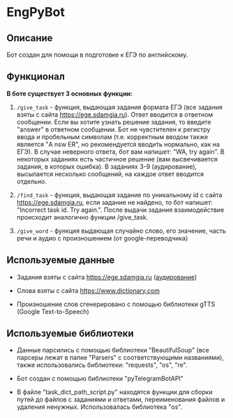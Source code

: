 # EngPyBot

## Описание

Бот создан для помощи в подготовке к ЕГЭ по английскому.

## Функционал

**В  боте существует 3 основных функции:**

1. `/give_task` - функция, выдающая задания формата ЕГЭ (все задания взяты с сайта https://ege.sdamgia.ru). 
Ответ вводится в ответном сообщении. Если вы хотите узнать решение задания, то введите "answer" в ответном сообщении. 
Бот не чувстителен к регистру ввода и пробельным символам (т.е. корректным вводом также является "A nsw ER", но рекомендуется вводить нормально, как на ЕГЭ). 
В случае неверного ответа, бот вам напишет: "WA, try again". 
В некоторых заданиях есть частичное решение (вам высвечивается задания, в которых ошибка).
В заданиях 3-9 (аудирование), высылается несколько сообщений, на каждое ответ вводится отдельно.

2. `/find_task` - функция, выдающая задание по уникальному id с сайта https://ege.sdamgia.ru, 
если задание не найдено, то бот напишет: "Incorrect task id. Try again.". 
После выдачи задания взаимодействие происходит аналогично функции /give_task.

3. `/give_word` - функция выдающая случайно слово, его значение, часть речи и аудио с произношением (от google-переводчика)

## Используемые данные

- Задания взяты с сайта https://ege.sdamgia.ru \([аудирование](https://disk.yandex.ru/d/vApf2OvTFDprNQ)\)

- Слова взяты с сайта https://www.dictionary.com

- Произношение слов сгенерировано с помощью библиотеки gTTS (Google Text-to-Speech)

## Используемые библиотеки

- Данные парсились с помощью библиотеки "BeautifulSoup" (все парсеры лежат в папке "Parsers" с соответствующими названиями),
также использовались библиотеки: "requests", "os", "re".

- Бот создан с помощью библиотеки "pyTelegramBotAPI"

- В файле "task_dict_path_script.py" находятся функции для сборки путей до файлов с заданиями и ответами, переименования файлов и удаления ненужных.
Использовалась библиотека "os".
